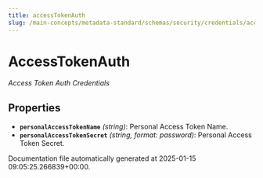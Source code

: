 ```yaml
---
title: accessTokenAuth
slug: /main-concepts/metadata-standard/schemas/security/credentials/accesstokenauth
---
```


# AccessTokenAuth

*Access Token Auth Credentials*

## Properties

- **`personalAccessTokenName`** *(string)*: Personal Access Token Name.
- **`personalAccessTokenSecret`** *(string, format: password)*: Personal Access Token Secret.


Documentation file automatically generated at 2025-01-15 09:05:25.266839+00:00.
